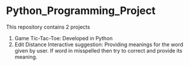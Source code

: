 # Python_Programming_Project

This repository contains 2 projects
1. Game Tic-Tac-Toe: Developed in Python
2. Edit Distance Interactive suggestion: Providing meanings for the word given by user. If word in misspelled then try to correct and provide its meaning.

